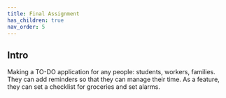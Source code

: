 ```yaml
---
title: Final Assignment
has_children: true
nav_order: 5
---
```


## Intro

Making a TO-DO application for any people: students, workers, families. They can add reminders so that they can manage their time. As a feature, they can set a checklist for groceries and set alarms.